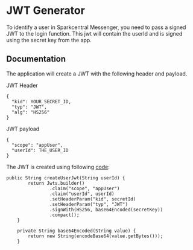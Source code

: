 # JWT Generator
To identify a user in Sparkcentral Messenger, you need to pass a signed JWT to the login function. This jwt will contain the userId and is signed using the secret key from the app.

## Documentation

The application will create a JWT with the following header and payload.

JWT Header
```
{
  "kid": YOUR_SECRET_ID,
  "typ": "JWT",
  "alg": "HS256"
}
```
JWT payload
```
{
  "scope": "appUser",
  "userId": THE_USER_ID
}
```
The JWT is created using following [code](../src/main/java/com/sparkcentral/jwtgenerator/services/UserJWTGenerator.java):

```
public String createUserJwt(String userId) {
        return Jwts.builder()
                .claim("scope", "appUser")
                .claim("userId", userId)
                .setHeaderParam("kid", secretId)
                .setHeaderParam("typ", "JWT")
                .signWith(HS256, base64Encoded(secretKey))
                .compact();
    }

    private String base64Encoded(String value) {
        return new String(encodeBase64(value.getBytes()));
    }
```


